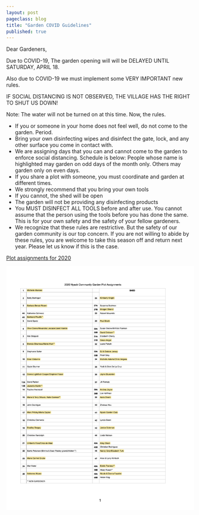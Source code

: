 ```yaml
---
layout: post
pageclass: blog
title: "Garden COVID Guidelines"
published: true
---
```


Dear Gardeners,

Due to COVID-19, The garden opening will will be DELAYED UNTIL SATURDAY, APRIL 18. 

Also due to COVID-19 we must implement some VERY IMPORTANT new rules.

IF SOCIAL DISTANCING IS NOT OBSERVED, THE VILLAGE HAS THE RIGHT TO SHUT US DOWN!

Note: The water will not be turned on at this time. Now, the rules.

* If you or someone in your home does not feel well, do not come to the garden. Period. 
* Bring your own disinfecting wipes and disinfect the gate, lock, and any other surface you come in contact with.
* We are assigning days that you can and cannot come to the garden to enforce social distancing. Schedule is below: People whose name is highlighted may garden on odd days of the month only. Others may garden only on even days.
* If you share a plot with someone, you must coordinate and garden at different times.
* We strongly recommend that you bring your own tools
* If you cannot, the shed will be open
* The garden will not be providing any disinfecting products
* You MUST DISINFECT ALL TOOLS before and after use. You cannot assume that the person using the tools before you has done the same. This is for your own safety and the safety of your fellow gardeners.
* We recognize that these rules are restrictive. But the safety of our garden community is our top concern. If you are not willing to abide by these rules, you are welcome to take this season off and return next year. Please let us know if this is the case.


[Plot assignments for 2020](/pdf/2020_NCG-Plot-Assignments.pdf)


<img src="/images/2020_NCG-Plot-Assignments.png" alt="2020 NCG Plot Assignments" width="800"/>
